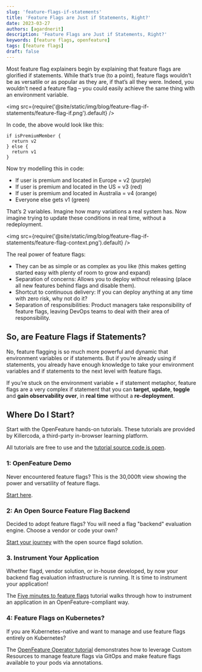 ```yaml
---
slug: 'feature-flags-if-statements'
title: 'Feature Flags are Just if Statements, Right?'
date: 2023-03-27
authors: [agardnerit]
description: 'Feature Flags are Just if Statements, Right?'
keywords: [feature flags, openfeature]
tags: [feature flags]
draft: false
---
```


Most feature flag explainers begin by explaining that feature flags are glorified if statements.
While that’s true (to a point), feature flags wouldn’t be as versatile or as popular as they are, if that’s all they were. Indeed, you wouldn’t need a feature flag – you could easily achieve the same thing with an environment variable.

<!--truncate-->

<img src={require('@site/static/img/blog/feature-flag-if-statements/feature-flag-if.png').default} />

In code, the above would look like this:

```shell
if isPremiumMember {
  return v2
} else {
  return v1
}
```

Now try modelling this in code:

- If user is premium and located in Europe = v2 (purple)
- If user is premium and located in the US = v3 (red)
- If user is premium and located in Australia = v4 (orange)
- Everyone else gets v1 (green)

That’s 2 variables. Imagine how many variations a real system has. Now imagine trying to update these conditions in real time, without a redeployment.

<img src={require('@site/static/img/blog/feature-flag-if-statements/feature-flag-context.png').default} />

The real power of feature flags:

- They can be as simple or as complex as you like (this makes getting started easy with plenty of room to grow and expand)
- Separation of concerns: Allows you to deploy without releasing (place all new features behind flags and disable them).
- Shortcut to continuous delivery: If you can deploy anything at any time with zero risk, why not do it?
- Separation of responsibilities: Product managers take responsibility of feature flags, leaving DevOps teams to deal with their area of responsibility.

## So, are Feature Flags if Statements?

No, feature flagging is so much more powerful and dynamic that environment variables or if statements. But if you’re already using if statements, you already have enough knowledge to take your environment variables and if statements to the next level with feature flags.

If you’re stuck on the environment variable + if statement metaphor, feature flags are a very complex if statement that you can **target**, **update**, **toggle** and **gain observability over**, in **real time** without a **re-deployment**.

## Where Do I Start?

Start with the OpenFeature hands-on tutorials.
These tutorials are provided by Killercoda, a third-party in-browser learning platform.

All tutorials are free to use and the [tutorial source code is open](https://github.com/open-feature/killercoda).

### 1: OpenFeature Demo

Never encountered feature flags?
This is the 30,000ft view showing the power and versatility of feature flags.

[Start here](https://bit.ly/openfeaturedemo).

### 2: An Open Source Feature Flag Backend

Decided to adopt feature flags?
You will need a flag "backend" evaluation engine.
Choose a vendor or code your own?

[Start your journey](https://bit.ly/openfeatureflagd) with the open source flagd solution.

### 3. Instrument Your Application

Whether flagd, vendor solution, or in-house developed, by now your backend flag evaluation infrastructure is running.
It is time to instrument your application!

The [Five minutes to feature flags](https://bit.ly/openfeature5mins) tutorial walks through how to instrument an application in an OpenFeature-compliant way.

### 4: Feature Flags on Kubernetes?

If you are Kubernetes-native and want to manage and use feature flags entirely on Kubernetes?

The [OpenFeature Operator tutorial](https://bit.ly/openfeatureopdemo) demonstrates how to leverage Custom Resources to manage feature flags via GitOps and make feature flags available to your pods via annotations.

